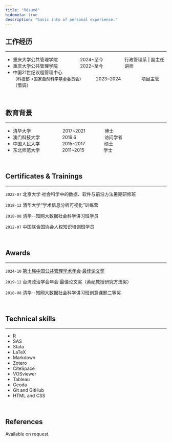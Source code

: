 ```yaml
---
title: "Résumé"
hidemeta: true
description: "basic into of personal experience."
---
```



## 工作经历
---
* 重庆大学公共管理学院&emsp;&emsp;&emsp;&emsp;&emsp;2024~至今&emsp;&emsp;&emsp;&emsp;&nbsp;&thinsp; 行政管理系 &#124; 副主任
* 重庆大学公共管理学院&emsp;&emsp;&emsp;&emsp;&emsp;2022~至今&emsp;&emsp;&emsp;&emsp;&ensp; 讲师
* 中国21世纪议程管理中心<br><font size=2>（科技部→国家自然科学基金委员会）</font>&emsp;&emsp;&ensp;&nbsp;2023~2024&emsp;&emsp;&emsp;&emsp;&nbsp; 项目主管（借调）

&nbsp;
## 教育背景
---
* 清华大学&emsp;&emsp;&emsp;&emsp;&emsp; &emsp;&ensp;&nbsp;2017~2021&emsp;&emsp;&emsp;&emsp; 博士
* 澳门科技大学&emsp;&emsp;&emsp;&emsp;&emsp;2019.6&emsp;&emsp;&emsp;&emsp; &ensp;&ensp;&nbsp;&nbsp;&nbsp;&thinsp;访问学者
* 中国人民大学&emsp;&emsp;&emsp;&emsp;&emsp;2015~2017&emsp;&emsp;&emsp;&emsp; 硕士
* 东北师范大学&emsp;&emsp;&emsp;&emsp;&emsp;2011~2015&emsp;&emsp;&emsp;&emsp; 学士

&nbsp;
## Certificates & Trainings
---
`2022-07` 北京大学·社会科学中的数据、软件与前沿方法暑期研修班

`2018-12` 清华大学“学术信息分析可视化”训练营

`2018-08` 清华--知网大数据社会科学讲习班学员

`2012-07` 中国联合国协会人权知识培训班学员

&nbsp;
## Awards
---
`2024-10` [第十届中国公共管理学术年会](https://mp.weixin.qq.com/s/y4DUH_ajbDTqks0z1pWcxA)·[最佳论文奖](https://mp.weixin.qq.com/s/yYxOj4kmC95LeE6ZxuRN_w)

`2019-12` 台湾政治学会年会·最佳论文奖（黄纪教授研究方法奖）

`2018-08` 清华--知网大数据社会科学讲习班创意课题二等奖

&nbsp;
## Technical skills
---
* R
* SAS
* Stata
* LaTeX
* Markdown
* Zotero
* CiteSpace
* VOSviewer
* Tableau
* Geoda
* Git and GitHub
* HTML and CSS

&nbsp;
## References

Available on request.

<!-- ### Footer

Last updated: Aug 2024 -->
